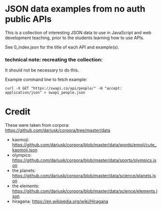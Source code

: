 # JSON data examples from no auth public APIs

This is a collection of interesting JSON data to use in JavaScript and web development teaching, prior to the students learning how to use APIs.

See 0_index.json for the title of each API and example(s).

### technical note: recreating the collection:

It should not be necessary to do this.

Example command line to fetch example:

`curl -X GET "https://swapi.co/api/people/" -H "accept: application/json" > swapi_people.json`


# Credit

These were taken from corpora: https://github.com/dariusk/corpora/tree/master/data
* kaomoji: https://github.com/dariusk/corpora/blob/master/data/words/emoji/cute_kaomoji.json
* olympics: https://github.com/dariusk/corpora/blob/master/data/sports/olympics.json
* the planets: https://github.com/dariusk/corpora/blob/master/data/science/planets.json
* the elements: https://github.com/dariusk/corpora/blob/master/data/science/elements.json
* hiragana: https://en.wikipedia.org/wiki/Hiragana
